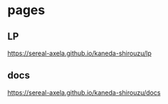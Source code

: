# pages

## LP
https://sereal-axela.github.io/kaneda-shirouzu/lp

## docs
https://sereal-axela.github.io/kaneda-shirouzu/docs
